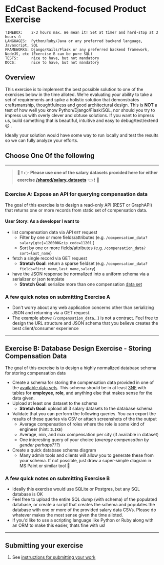 # EdCast Backend-focused Product Exercise

```
TIMEBOX:    2-3 hours max. We mean it! Set at timer and hard-stop at 3 hours ⏱
LANGUAGES:  Python/Ruby/Java or any preferred backend language, Javascript, SQL
FRAMEWORKS: Django/Rails/Flask or any preferred backend framework, NodeJS, etc (Exercise B can be pure SQL)
TESTS:      nice to have, but not mandatory
DOCS:       nice to have, but not mandatory
```

## Overview

This exercise is to implement the best possible solution to one of the exercises below in the time alloted. We're evaluating your ability to take a set of requirements and spike a holistic solution that demonstrates craftsmanship, thoughtfulness and good architectural design. This is **NOT** a test of how well you know Python/Django/Flask/SQL, nor should you try to impress us with overly clever and obtuse solutions. If you want to impress us, build something that is beautiful, intuitive and easy to debug/test/extend :smiley: .

Ideally your solution would have some way to run locally and test the results so we can fully analyze your efforts.

## Choose **One** Of the following

---

> :rotating_light: :exclamation: :point_right: **Please use one of the salary datasets provided here for either exercise [/shared/salary_datasets](/shared/salary_datasets)** :point_left: :exclamation: :rotating_light:

### Exercise A: Expose an API for querying compensation data

The goal of this exercise is to design a read-only API (REST or GraphAPI) that returns one or more records from static set of compensation data.

#### User Story: As a developer I want to

* list compensation data via API `GET` request
  * Filter by one or more fields/attributes (e.g. `/compensation_data?salary[gte]=120000&zip_code=11201` )
  * Sort by one or more fields/attributes (e.g. `/compensation_data?sort=last_name`)
* fetch a single record via GET request
  * **Stretch Goal**: return a sparse fieldset (e.g. `/compensation_data?fields=first_name,last_name,salary`)
* have the JSON response be normalized into a uniform schema via a serializer or json template
  * **Stretch Goal**: serialize more than one compensation [data set](/shared/salary_datasets)

### A few quick notes on submitting Exercise A

* Don't worry about any web application concerns other than serializing JSON and returning via a GET request.
* The example above (`/compensation_data`...) is not a contract. Feel free to design the URL structure and JSON schema that you believe creates the best client/consumer experience

---

## Exercise B: Database Design Exercise - Storing Compensation Data

The goal of this exercise is to design a highly normalized database schema for storing compensation data

* Create a schema for storing the compensation data provided in one of the [available data sets](/shared/salary_datasets). This schema should be in at least [3NF](https://en.wikipedia.org/wiki/Third_normal_form) with tables for **employee**, **role**, and anything else that makes sense for the data given.
* Upload at least one dataset to the schema
  * **Stretch Goal**: upload all 3 salary datasets to the database schema
* Validate that you can perform the following queries. You can export the results of these queries via CSV or attach screenshots of the the output
  * Average compensation of roles where the role is some kind of engineer (hint: `ILIKE`)
  * Average, min, and max compensation per city (if available in dataset)
  * One interesting query of your choice (*average compensation by gender perhaps???*)
* Create a quick database schema diagram
  * Many admin tools and clients will allow you to generate these from your schema. If not possible, just draw a super-simple diagram in MS Paint or similar tool 🎨

### A few quick notes on submitting Exercise B

* Ideally this exercise would use SQLite or Postgres, but any SQL database is OK
* Feel free to upload the entire SQL dump (with schema) of the populated database, or create a script that creates the schema and populates the database with one or more of the provided salary data CSVs. Please do whatever makes the most sense given the time alloted.
* If you'd like to use a scripting language like Python or Ruby along with an ORM to make this easier, thats fine with us!

---

## Submitting your exercise

1. See [instructions for submitting your work](https://github.com/edcast/hiring-exercises/blob/master/README.md#general-instructions)

